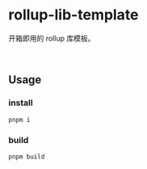 # rollup-lib-template

开箱即用的 rollup 库模板。

<br />

## Usage
### install

```shell
pnpm i
```

### build

```shell
pnpm build
```